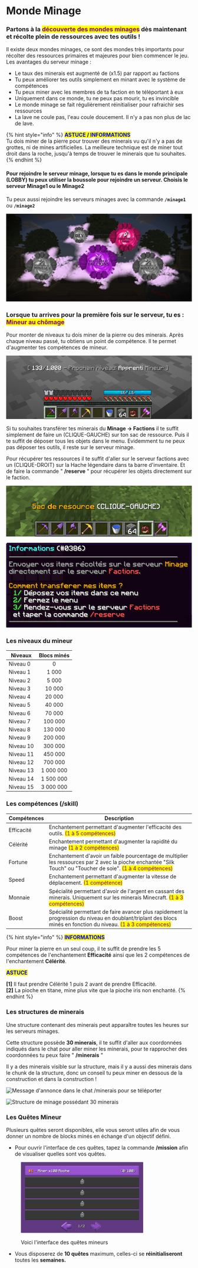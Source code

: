 # Monde Minage

### Partons à la <mark style="color:purple;">découverte des mondes minages</mark> dès maintenant et récolte plein de ressources avec tes outils !

Il existe deux mondes minages, ce sont des mondes très importants pour récolter des ressources primaires et majeures pour bien commencer le jeu. Les avantages du serveur minage :&#x20;

* Le taux des minerais est augmenté de (x1.5) par rapport au factions&#x20;
* Tu peux améliorer tes outils simplement en minant avec le système de compétences
* Tu peux miner avec les membres de ta faction en te téléportant à eux&#x20;
* Uniquement dans ce monde, tu ne peux pas mourir, tu es invincible
* Le monde minage se fait régulièrement réinitialiser pour rafraichir ses ressources
* La lave ne coule pas, l'eau coule doucement. Il n'y a pas non plus de lac de lave.

{% hint style="info" %}
<mark style="color:blue;">**ASTUCE / INFORMATIONS**</mark>\
Tu dois miner de la pierre pour trouver des minerais vu qu'il n'y a pas de grottes, ni de mines artificielles. La meilleure technique est de miner tout droit dans la roche, jusqu'à temps de trouver le minerais que tu souhaites.&#x20;
{% endhint %}

#### Pour rejoindre le serveur minage, lorsque tu es dans le monde principale (LOBBY) tu peux utiliser la boussole pour rejoindre un serveur. Choisis le serveur Minage1 ou le Minage2

Tu peux aussi rejoindre les serveurs minages avec la commande **`/minage1`** ou **`/minage2`**

<div align="center">

<img src="../../.gitbook/assets/78382739388177ec5d3c944599ef234c.jpg" alt="Menu permettant de rejoindre les différents univers">

</div>

### Lorsque tu arrives pour la première fois sur le serveur, tu es : <mark style="color:purple;">Mineur au chômage</mark>

Pour monter de niveaux tu dois miner de la pierre ou des minerais. Après chaque niveau passé, tu obtiens un point de compétence. Il te permet d'augmenter tes compétences de mineur.

<div align="center">

<img src="../../.gitbook/assets/b443c24cd21c2e81dc1c1283868786e5 (1).png" alt="Barre d&#x27;inventaire : Deux pioches, une pelle, une hache, un seau d&#x27;eau, des blocs infini, le sac de ressources et un objet légendaire te permettant d&#x27;aller au serveur factions">

</div>

Si tu souhaites transférer tes minerais du **Minage -> Factions** il te suffit simplement de faire un (CLIQUE-GAUCHE) sur ton sac de ressource. Puis il te suffit de déposer tous les objets dans le menu. Evidemment tu ne peux pas déposer tes outils, il reste sur le serveur minage.

Pour récupérer tes ressources il te suffit d'aller sur le serveur factions avec un (CLIQUE-DROIT) sur la Hache légendaire dans ta barre d'inventaire. Et de faire la commande " **/reserve** " pour récupérer les objets directement sur le faction.

<div align="center">

<img src="../../.gitbook/assets/image (35).png" alt="SAC DE RESSOURCE dans ta barre d&#x27;inventaire">

</div>

<div align="center">

<img src="../../.gitbook/assets/image (68).png" alt="1.  Dépose tes objets dans ce menu 
2.  Fermer le menu 
3.  Rends-toi sur le factions et tape la commande /reserve">

</div>

### Les niveaux du mineur

| Niveaux   | Blocs minés |
| --------- | :---------: |
| Niveau 0  |      0      |
| Niveau 1  |    1 000    |
| Niveau 2  |    5 000    |
| Niveau 3  |    10 000   |
| Niveau 4  |    20 000   |
| Niveau 5  |    40 000   |
| Niveau 6  |    70 000   |
| Niveau 7  |   100 000   |
| Niveau 8  |   130 000   |
| Niveau 9  |   200 000   |
| Niveau 10 |   300 000   |
| Niveau 11 |   450 000   |
| Niveau 12 |   700 000   |
| Niveau 13 |  1 000 000  |
| Niveau 14 |  1 500 000  |
| Niveau 15 |  3 000 000  |

### Les compétences (/skill)

| Compétences | Description                                                                                                                                                                                        |
| ----------- | -------------------------------------------------------------------------------------------------------------------------------------------------------------------------------------------------- |
| Efficacité  | Enchantement permettant d'augmenter l'efficacité des outils. <mark style="color:purple;">(1 à 5 compétences)</mark>                                                                                |
| Célérité    | Enchantement permettant d'augmenter la rapidité du minage <mark style="color:purple;">(1 à 2 compétences)</mark>                                                                                   |
| Fortune     | Enchantement d'avoir un faible pourcentage de multiplier les ressources par 2 avec la pioche enchantée "Silk Touch" ou "Toucher de soie". <mark style="color:purple;">(1 à 4 compétences)</mark>   |
| Speed       | Enchantement permettant d'augmenter la vitesse de déplacement. <mark style="color:purple;">(1 compétence)</mark>                                                                                   |
| Monnaie     | Spécialité permettant d'avoir de l'argent en cassant des minerais. Uniquement sur les minerais Minecraft. <mark style="color:purple;">(1 à 3 compétences)</mark>                                   |
| Boost       | Spécialité permettant de faire avancer plus rapidement la progression du niveau en doublant/triplant des blocs minés en fonction du niveau. <mark style="color:purple;">(1 à 3 compétences)</mark> |

{% hint style="info" %}
<mark style="color:blue;">**INFORMATIONS**</mark>

Pour miner la pierre en un seul coup, il te suffit de prendre les 5 compétences de l'enchantement **Efficacité** ainsi que les 2 compétences de l'enchantement **Célérité**.

<mark style="color:blue;">**ASTUCE**</mark>

**\[1]** Il faut prendre Célérité 1 puis 2 avant de prendre Efficacité. \
**\[2]** La pioche en titane, mine plus vite que la pioche iris non enchanté.
{% endhint %}

### Les structures de minerais

Une structure contenant des minerais peut apparaître toutes les heures sur les serveurs minages.&#x20;

Cette structure possède **30 minerais**, il te suffit d'aller aux coordonnées indiqués dans le chat pour aller miner les minerais, pour te rapprocher des coordonnées tu peux faire " **/minerais** "

Il y a des minerais visible sur la structure, mais il y a aussi des minerais dans le chunk de la structure, donc un conseil tu peux miner en dessous de la construction et dans la construction !

![Message d'annonce dans le chat /minerais pour se téléporter](<../../.gitbook/assets/eyJhbGciOiJIUzI1NiJ9.eyJpbWciOiJfYTk3NjA3ODkxODkwMjI2MTYxOGQ4N2FlYzdkZDI4ZDAifQ.UnLMaPh9YAVoGIZpDIwG-UhprDBTWAP\_p9cs5PIJvoE-png (2).jpg>)

![Structure de minage possédant 30 minerais](../../.gitbook/assets/2022-02-12\_23.25.54.png)

### Les  Quêtes Mineur

Plusieurs quêtes seront disponibles, elle vous seront utiles afin de vous donner un nombre de blocks minés en échange d'un objectif défini.

* Pour ouvrir l'interface de ces quêtes, tapez la commande **/mission** afin de visualiser quelles sont vos quêtes.



<figure><img src="../../.gitbook/assets/image (1) (3).png" alt="" width="332"><figcaption><p>Voici l'interface des quêtes mineurs</p></figcaption></figure>

* Vous disposerez de **10 quêtes** maximum, celles-ci se **réinitialiseront** toutes les **semaines.**
